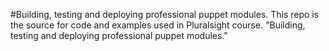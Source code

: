 #Building, testing and deploying professional puppet modules.
This repo is the source for code and examples used in Pluralsight course.
"Building, testing and deploying professional puppet modules."
